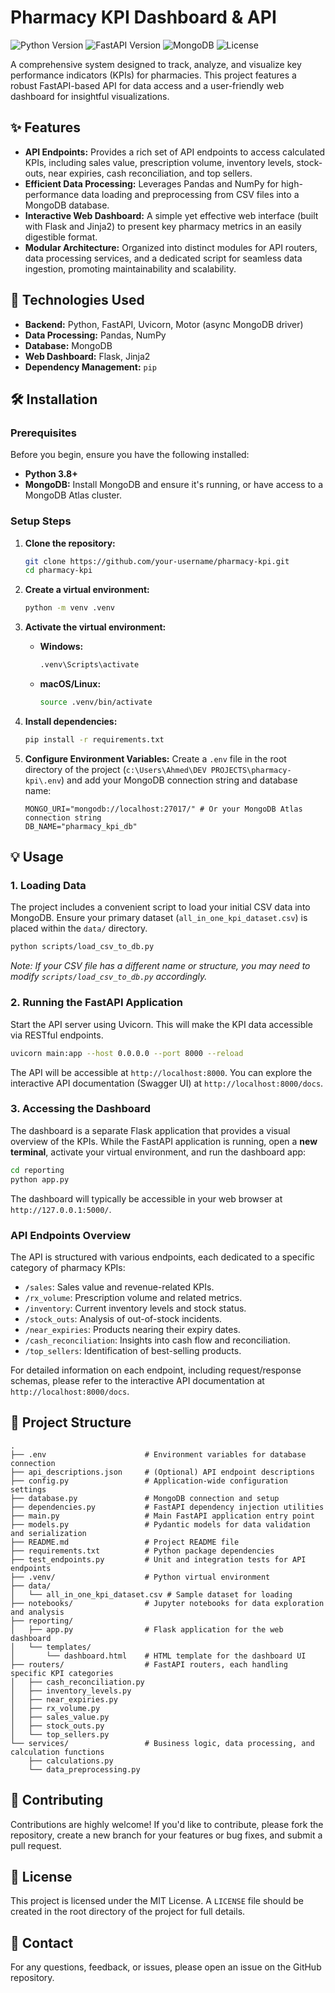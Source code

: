 # Pharmacy KPI Dashboard & API

![Python Version](https://img.shields.io/badge/Python-3.8%2B-blue?style=flat-square)
![FastAPI Version](https://img.shields.io/badge/FastAPI-0.116.1-009688?style=flat-square)
![MongoDB](https://img.shields.io/badge/Database-MongoDB-4EA94B?style=flat-square)
![License](https://img.shields.io/badge/License-MIT-yellow?style=flat-square)

A comprehensive system designed to track, analyze, and visualize key performance indicators (KPIs) for pharmacies. This project features a robust FastAPI-based API for data access and a user-friendly web dashboard for insightful visualizations.

## ✨ Features

* **API Endpoints:** Provides a rich set of API endpoints to access calculated KPIs, including sales value, prescription volume, inventory levels, stock-outs, near expiries, cash reconciliation, and top sellers.
* **Efficient Data Processing:** Leverages Pandas and NumPy for high-performance data loading and preprocessing from CSV files into a MongoDB database.
* **Interactive Web Dashboard:** A simple yet effective web interface (built with Flask and Jinja2) to present key pharmacy metrics in an easily digestible format.
* **Modular Architecture:** Organized into distinct modules for API routers, data processing services, and a dedicated script for seamless data ingestion, promoting maintainability and scalability.

## 🚀 Technologies Used

* **Backend:** Python, FastAPI, Uvicorn, Motor (async MongoDB driver)
* **Data Processing:** Pandas, NumPy
* **Database:** MongoDB
* **Web Dashboard:** Flask, Jinja2
* **Dependency Management:** `pip`

## 🛠️ Installation

### Prerequisites

Before you begin, ensure you have the following installed:

* **Python 3.8+**
* **MongoDB:** Install MongoDB and ensure it's running, or have access to a MongoDB Atlas cluster.

### Setup Steps

1. **Clone the repository:**

    ```bash
    git clone https://github.com/your-username/pharmacy-kpi.git
    cd pharmacy-kpi
    ```

2. **Create a virtual environment:**

    ```bash
    python -m venv .venv
    ```

3. **Activate the virtual environment:**

    * **Windows:**

        ```bash
        .venv\Scripts\activate
        ```

    * **macOS/Linux:**

        ```bash
        source .venv/bin/activate
        ```

4. **Install dependencies:**

    ```bash
    pip install -r requirements.txt
    ```

5. **Configure Environment Variables:**
    Create a `.env` file in the root directory of the project (`c:\Users\Ahmed\DEV PROJECTS\pharmacy-kpi\.env`) and add your MongoDB connection string and database name:

    ```env
    MONGO_URI="mongodb://localhost:27017/" # Or your MongoDB Atlas connection string
    DB_NAME="pharmacy_kpi_db"
    ```

## 💡 Usage

### 1. Loading Data

The project includes a convenient script to load your initial CSV data into MongoDB. Ensure your primary dataset (`all_in_one_kpi_dataset.csv`) is placed within the `data/` directory.

```bash
python scripts/load_csv_to_db.py
```

*Note: If your CSV file has a different name or structure, you may need to modify `scripts/load_csv_to_db.py` accordingly.*

### 2. Running the FastAPI Application

Start the API server using Uvicorn. This will make the KPI data accessible via RESTful endpoints.

```bash
uvicorn main:app --host 0.0.0.0 --port 8000 --reload
```

The API will be accessible at `http://localhost:8000`. You can explore the interactive API documentation (Swagger UI) at `http://localhost:8000/docs`.

### 3. Accessing the Dashboard

The dashboard is a separate Flask application that provides a visual overview of the KPIs. While the FastAPI application is running, open a **new terminal**, activate your virtual environment, and run the dashboard app:

```bash
cd reporting
python app.py
```

The dashboard will typically be accessible in your web browser at `http://127.0.0.1:5000/`.

### API Endpoints Overview

The API is structured with various endpoints, each dedicated to a specific category of pharmacy KPIs:

* `/sales`: Sales value and revenue-related KPIs.
* `/rx_volume`: Prescription volume and related metrics.
* `/inventory`: Current inventory levels and stock status.
* `/stock_outs`: Analysis of out-of-stock incidents.
* `/near_expiries`: Products nearing their expiry dates.
* `/cash_reconciliation`: Insights into cash flow and reconciliation.
* `/top_sellers`: Identification of best-selling products.

For detailed information on each endpoint, including request/response schemas, please refer to the interactive API documentation at `http://localhost:8000/docs`.

## 📂 Project Structure

```directory
.
├── .env                      # Environment variables for database connection
├── api_descriptions.json     # (Optional) API endpoint descriptions
├── config.py                 # Application-wide configuration settings
├── database.py               # MongoDB connection and setup
├── dependencies.py           # FastAPI dependency injection utilities
├── main.py                   # Main FastAPI application entry point
├── models.py                 # Pydantic models for data validation and serialization
├── README.md                 # Project README file
├── requirements.txt          # Python package dependencies
├── test_endpoints.py         # Unit and integration tests for API endpoints
├── .venv/                    # Python virtual environment
├── data/
│   └── all_in_one_kpi_dataset.csv # Sample dataset for loading
├── notebooks/                # Jupyter notebooks for data exploration and analysis
├── reporting/
│   ├── app.py                # Flask application for the web dashboard
│   └── templates/
│       └── dashboard.html    # HTML template for the dashboard UI
├── routers/                  # FastAPI routers, each handling specific KPI categories
│   ├── cash_reconciliation.py
│   ├── inventory_levels.py
│   ├── near_expiries.py
│   ├── rx_volume.py
│   ├── sales_value.py
│   ├── stock_outs.py
│   └── top_sellers.py
└── services/                 # Business logic, data processing, and calculation functions
    ├── calculations.py
    └── data_preprocessing.py
```

## 🤝 Contributing

Contributions are highly welcome! If you'd like to contribute, please fork the repository, create a new branch for your features or bug fixes, and submit a pull request.

## 📄 License

This project is licensed under the MIT License. A `LICENSE` file should be created in the root directory of the project for full details.

## 📧 Contact

For any questions, feedback, or issues, please open an issue on the GitHub repository.
